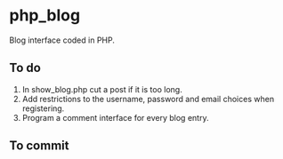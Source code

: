 # php_blog
Blog interface coded in PHP.

## To do
1. In show_blog.php cut a post if it is too long.
2. Add restrictions to the username, password and email choices when registering.
3. Program a comment interface for every blog entry.

## To commit
